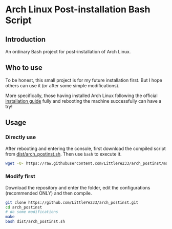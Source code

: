 # Arch Linux Post-installation Bash Script

## Introduction

An ordinary Bash project for post-installation of Arch Linux.

## Who to use

To be honest, this small project is for my future installation first. But I hope others can use it (or after some simple modifications).

More specifically, those having installed Arch Linux following the official [installation guide](https://wiki.archlinux.org/title/Installation_guide) fully and rebooting the machine successfully can have a try!

## Usage

### Directly use

After rebooting and entering the console, first download the compiled script from [dist/arch_postinst.sh](https://github.com/LittleYe233/arch_postinst/blob/main/dist/arch_postinst.sh). Then use `bash` to execute it.

```bash
wget -O- https://raw.githubusercontent.com/LittleYe233/arch_postinst/main/dist/arch_postinst.sh | bash
```

### Modify first

Download the repository and enter the folder, edit the configurations (recommended ONLY) and then compile.

```bash
git clone https://github.com/LittleYe233/arch_postinst.git
cd arch_postinst
# do some modifications
make
bash dist/arch_postinst.sh
```

